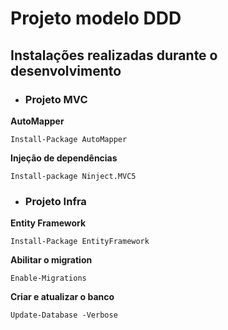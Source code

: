 # Projeto modelo DDD

## Instalações realizadas durante o desenvolvimento

- ### Projeto MVC
**AutoMapper**
```
Install-Package AutoMapper
```

**Injeção de dependências**
```
Install-package Ninject.MVC5
```

- ### Projeto Infra
**Entity Framework**
```
Install-Package EntityFramework
```

**Abilitar o migration**
```
Enable-Migrations
```

**Criar e atualizar o banco**
```
Update-Database -Verbose
```
